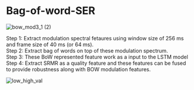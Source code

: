 # Bag-of-word-SER
![bow_mod3_1 (2)](https://user-images.githubusercontent.com/34964872/169665298-84b865f4-6f8b-49c6-a7b5-bb391c198967.png)

Step 1: Extract  modulation spectral fetaures using window size of 256 ms and frame size of 40 ms (or 64 ms). <br />
Step 2: Extract bag of words on top of these modulation spectrum. <br />
Step 3: These BoW represented feature work as a input to the LSTM model <br />
Step 4: Extract SRMR as a quality feature and these features can be fused to provide robustness along with BOW modulation features.  <br />


![low_high_val](https://user-images.githubusercontent.com/34964872/169665479-c24b53da-998f-4a5c-a0d0-253c82bce215.png)
